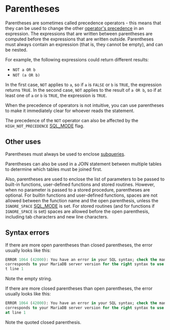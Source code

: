 # Parentheses

Parentheses are sometimes called precedence operators - this means that they can be used to change the other [operator's precedence](/sql-statements-structure/operators/operator-precedence/) in an expression. The expressions that are written between parentheses are computed before the expressions that are written outside. Parentheses must always contain an expression (that is, they cannot be empty), and can be nested.

For example, the following expressions could return different results:

- `NOT a OR b`
- `NOT (a OR b)`

In the first case, `NOT` applies to `a`, so if `a` is `FALSE` or `b` is `TRUE`, the expression returns `TRUE`. In the second case, `NOT` applies to the result of `a OR b`, so if at least one of `a` or `b` is `TRUE`, the expression is `TRUE`.

When the precedence of operators is not intuitive, you can use parentheses to make it immediately clear for whoever reads the statement.

The precedence of the `NOT` operator can also be affected by the `HIGH_NOT_PRECEDENCE` [SQL_MODE](/mariadb-administration/variables-and-modes/sql-mode/) flag.

## Other uses

Parentheses must always be used to enclose [subqueries](/kb/en/subqueries/).

Parentheses can also be used in a <a undefined>JOIN</a> statement between multiple tables to determine which tables must be joined first.

Also, parentheses are used to enclose the list of parameters to be passed to built-in functions, user-defined functions and stored routines. However, when no parameter is passed to a stored procedure, parentheses are optional. For builtin functions and user-defined functions, spaces are not allowed between the function name and the open parenthesis, unless the `IGNORE_SPACE` [SQL_MODE](/mariadb-administration/variables-and-modes/sql-mode/) is set. For stored routines (and for functions if `IGNORE_SPACE` is set) spaces are allowed before the open parenthesis, including tab characters and new line characters.

## Syntax errors

If there are more open parentheses than closed parentheses, the error usually looks like this:

```sql
ERROR 1064 (42000): You have an error in your SQL syntax; check the manual that
corresponds to your MariaDB server version for the right syntax to use near '' a
t line 1
```

Note the empty string.

If there are more closed parentheses than open parentheses, the error usually looks like this:

```sql
ERROR 1064 (42000): You have an error in your SQL syntax; check the manual that
corresponds to your MariaDB server version for the right syntax to use near ')'
at line 1
```

Note the quoted closed parenthesis.
